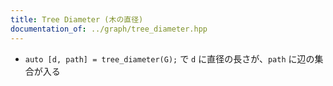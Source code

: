 ```yaml
---
title: Tree Diameter (木の直径)
documentation_of: ../graph/tree_diameter.hpp
---
```


- `auto [d, path] = tree_diameter(G);` で `d` に直径の長さが、`path` に辺の集合が入る
